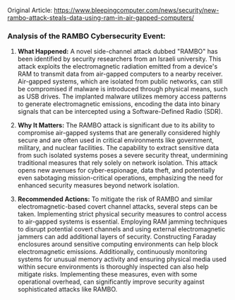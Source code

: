 Original Article: https://www.bleepingcomputer.com/news/security/new-rambo-attack-steals-data-using-ram-in-air-gapped-computers/

### Analysis of the RAMBO Cybersecurity Event:

1. **What Happened:**
   A novel side-channel attack dubbed "RAMBO" has been identified by security researchers from an Israeli university. This attack exploits the electromagnetic radiation emitted from a device's RAM to transmit data from air-gapped computers to a nearby receiver. Air-gapped systems, which are isolated from public networks, can still be compromised if malware is introduced through physical means, such as USB drives. The implanted malware utilizes memory access patterns to generate electromagnetic emissions, encoding the data into binary signals that can be intercepted using a Software-Defined Radio (SDR).

2. **Why It Matters:**
   The RAMBO attack is significant due to its ability to compromise air-gapped systems that are generally considered highly secure and are often used in critical environments like government, military, and nuclear facilities. The capability to extract sensitive data from such isolated systems poses a severe security threat, undermining traditional measures that rely solely on network isolation. This attack opens new avenues for cyber-espionage, data theft, and potentially even sabotaging mission-critical operations, emphasizing the need for enhanced security measures beyond network isolation.

3. **Recommended Actions:**
   To mitigate the risk of RAMBO and similar electromagnetic-based covert channel attacks, several steps can be taken. Implementing strict physical security measures to control access to air-gapped systems is essential. Employing RAM jamming techniques to disrupt potential covert channels and using external electromagnetic jammers can add additional layers of security. Constructing Faraday enclosures around sensitive computing environments can help block electromagnetic emissions. Additionally, continuously monitoring systems for unusual memory activity and ensuring physical media used within secure environments is thoroughly inspected can also help mitigate risks. Implementing these measures, even with some operational overhead, can significantly improve security against sophisticated attacks like RAMBO.